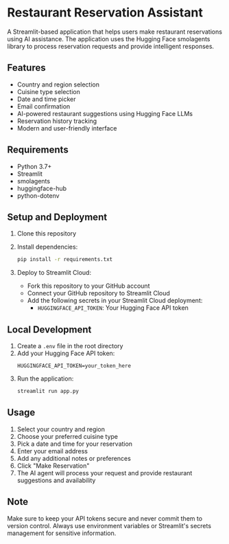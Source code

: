 # Restaurant Reservation Assistant

A Streamlit-based application that helps users make restaurant reservations using AI assistance. The application uses the Hugging Face smolagents library to process reservation requests and provide intelligent responses.

## Features

- Country and region selection
- Cuisine type selection
- Date and time picker
- Email confirmation
- AI-powered restaurant suggestions using Hugging Face LLMs
- Reservation history tracking
- Modern and user-friendly interface

## Requirements

- Python 3.7+
- Streamlit
- smolagents
- huggingface-hub
- python-dotenv

## Setup and Deployment

1. Clone this repository
2. Install dependencies:
   ```bash
   pip install -r requirements.txt
   ```

3. Deploy to Streamlit Cloud:
   - Fork this repository to your GitHub account
   - Connect your GitHub repository to Streamlit Cloud
   - Add the following secrets in your Streamlit Cloud deployment:
     - `HUGGINGFACE_API_TOKEN`: Your Hugging Face API token

## Local Development

1. Create a `.env` file in the root directory
2. Add your Hugging Face API token:
   ```
   HUGGINGFACE_API_TOKEN=your_token_here
   ```
3. Run the application:
   ```bash
   streamlit run app.py
   ```

## Usage

1. Select your country and region
2. Choose your preferred cuisine type
3. Pick a date and time for your reservation
4. Enter your email address
5. Add any additional notes or preferences
6. Click "Make Reservation"
7. The AI agent will process your request and provide restaurant suggestions and availability

## Note

Make sure to keep your API tokens secure and never commit them to version control. Always use environment variables or Streamlit's secrets management for sensitive information. 